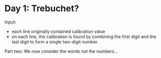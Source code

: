 # Day 1: Trebuchet?

Input:

- each line originally contained calibration value
- on each line, the calibration is found by combining the first digit and the last digit to form a single two-digit number.

Part two:
We now consider the words not the numbers...
